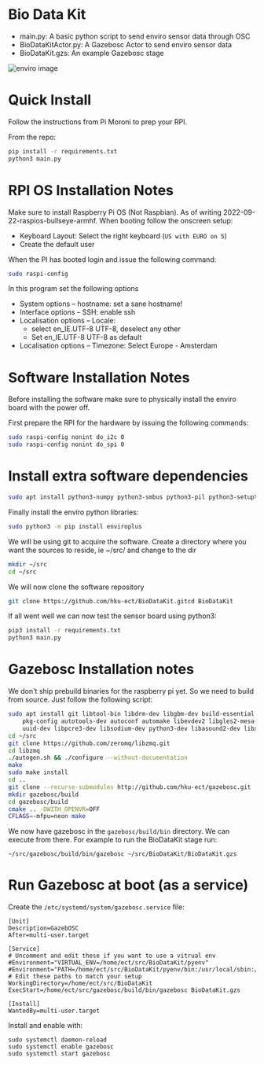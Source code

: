 # Bio Data Kit

* main.py: A basic python script to send enviro sensor data through OSC
* BioDataKitActor.py: A Gazebosc Actor to send enviro sensor data
* BioDataKit.gzs: An example Gazebosc stage

![enviro image](https://cdn.shopify.com/s/files/1/0174/1800/products/Enviro-Plus-pHAT-on-white-2_192x192.jpg?v=1573820030)

# Quick Install

Follow the instructions from Pi Moroni to prep your RPI.

From the repo:

```bash
pip install -r requirements.txt
python3 main.py
```

# RPI OS Installation Notes

Make sure to install Raspberry Pi OS (Not Raspbian). As of writing 2022-09-22-raspios-bullseye-armhf.
When booting follow the onscreen setup:

 * Keyboard Layout: Select the right keyboard (`US with EURO on 5`)
 * Create the default user

When the PI has booted login and issue the following command:

```bash
sudo raspi-config
```

In this program set the following options

* System options – hostname: set a sane hostname!
* Interface options – SSH: enable ssh
* Localisation options – Locale: 
  * select en_IE.UTF-8 UTF-8, deselect any other
  * Set en_IE.UTF-8 UTF-8 as default
* Localisation options – Timezone: Select Europe - Amsterdam

# Software Installation Notes

Before installing the software make sure to physically install the enviro board with the power off.

First prepare the RPI for the hardware by issuing the following commands:

```bash
sudo raspi-config nonint do_i2c 0
sudo raspi-config nonint do_spi 0
```

# Install extra software dependencies

```bash
sudo apt install python3-numpy python3-smbus python3-pil python3-setuptools python3-pip git
```

Finally install the enviro python libraries:

```bash
sudo python3 -m pip install enviroplus
```

We will be using git to acquire the software. Create a directory where you want the sources to reside, ie ~/src/ and change to the dir

```bash
mkdir ~/src
cd ~/src
```

We will now clone the software repository

```bash
git clone https://github.com/hku-ect/BioDataKit.gitcd BioDataKit
```

If all went well we can now test the sensor board using python3:

```bash
pip3 install -r requirements.txt
python3 main.py
```

# Gazebosc Installation notes

We don't ship prebuild binaries for the raspberry pi yet. So we need to build from source. Just follow the following script:

```bash
sudo apt install git libtool-bin libdrm-dev libgbm-dev build-essential libtool-bin cmake \
    pkg-config autotools-dev autoconf automake libevdev2 libgles2-mesa-dev \
    uuid-dev libpcre3-dev libsodium-dev python3-dev libasound2-dev libxext-dev
cd ~/src
git clone https://github.com/zeromq/libzmq.git
cd libzmq
./autogen.sh && ./configure --without-documentation
make
sudo make install
cd ..
git clone --recurse-submodules http://github.com/hku-ect/gazebosc.git
mkdir gazebosc/build
cd gazebosc/build
cmake .. -DWITH_OPENVR=OFF 
CFLAGS=-mfpu=neon make
```

We now have gazebosc in the `gazebosc/build/bin` directory. We can execute from there. For example to run the BioDataKit stage run:

```
~/src/gazebosc/build/bin/gazebosc ~/src/BioDataKit/BioDataKit.gzs
```
# Run Gazebosc at boot (as a service)

Create the `/etc/systemd/system/gazebosc.service` file:

```
[Unit]
Description=GazebOSC
After=multi-user.target

[Service]
# Uncomment and edit these if you want to use a vitrual env
#Environment="VIRTUAL_ENV=/home/ect/src/BioDataKit/pyenv"
#Environment="PATH=/home/ect/src/BioDataKit/pyenv/bin:/usr/local/sbin:/usr/local/bin:/usr/sbin:/usr/bin:/sbin:/bin:/usr/local/games:/usr/games"
# Edit these paths to match your setup
WorkingDirectory=/home/ect/src/BioDataKit
ExecStart=/home/ect/src/gazebosc/build/bin/gazebosc BioDataKit.gzs

[Install]
WantedBy=multi-user.target
```
Install and enable with:
```
sudo systemctl daemon-reload
sudo systemctl enable gazebosc
sudo systemctl start gazebosc
```
